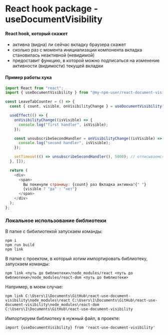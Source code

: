 # React hook package - useDocumentVisibility


#### React hook, который скажет

- активна (видна) ли сейчас вкладку браузера скажет
- сколько раз с момента инициализации компонента вкладка становилась неактивной (невидимой)
- предоставит функцию, в которой можно подписаться на изменение активности (видимости) текущей вкладки

#### Пример работы хука

```javascript
import React from "react";
import { useDocumentVisibility } from "@my-npm-user/react-document-visibility";

const LeaveTabCounter = () => {
  const { count, visible, onVisibilityChange } = useDocumentVisibility();

  useEffect(() => {
    onVisibilityChange((isVisible) => {
      console.log("first handler", isVisible);
    });

    const unsubscribeSecondHandler = onVisibilityChange((isVisible) => {
      console.log("second handler", isVisible);
    });

    setTimeout(() => unsubscribeSecondHandler(), 5000); // отписываемся от 'second handler' через 5 секунд
  }, []);

  return (
    <div>
      <span>
        Вы покинули страницу: {count} раз Вкладка активна?{" "}
        {visible ? "да" : "нет"}
      </span>
    </div>
  );
};
```

### Локальное использование библиотеки

В папке с бибилиотекой запускаем команды:

```
npm i
npm run build
npm link
```

В папке с проектом, в который хотим импортировать библиотеку, запускаем команды:

```
npm link <путь до библиотеки>/node_modules/react <путь до библиотеки>/node_modules/react-dom <путь до библиотеки>
```

Например, в моем случае:

```
npm link C:\Users\1\Documents\GitHub\react-use-document-visibility\node_modules\react C:\Users\1\Documents\GitHub\react-use-document-visibility\node_modules\react-dom  C:\Users\1\Documents\GitHub\react-use-document-visibility
```

Импортируем библиотеку в нужный файл, в проекте:

```
import {useDocumentVisibility} from 'react-use-document-visibility'
```

